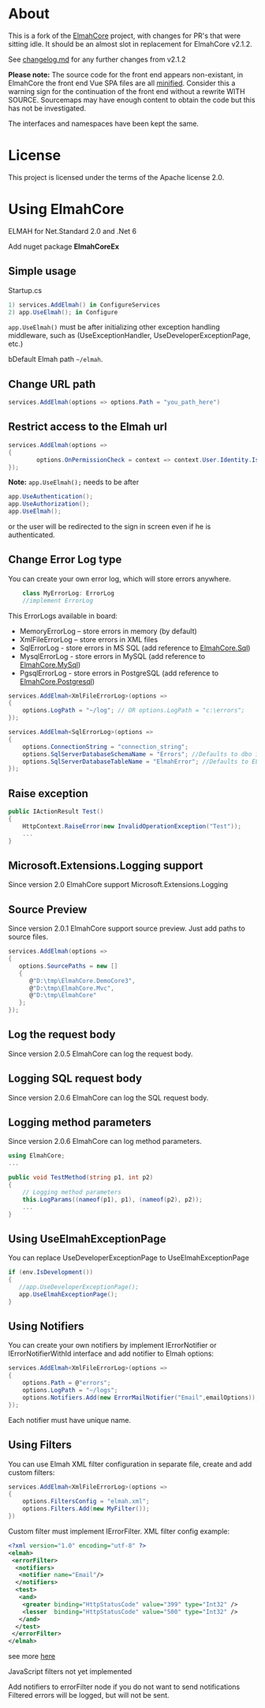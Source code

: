 # About

This is a fork of the [ElmahCore](https://github.com/ElmahCore/ElmahCore) project, with changes for PR's that were sitting idle.
It should be an almost slot in replacement for ElmahCore v2.1.2.

See [changelog.md](changelog.md) for any further changes from v2.1.2

**Please note:** The source code for the front end appears non-existant, in ElmahCore the front end Vue SPA files are all [minified](https://github.com/ElmahCoreEx/ElmahCoreEx/issues/77). Consider this a warning sign for the continuation of the front end without a rewrite WITH SOURCE.  Sourcemaps may have enough content to obtain the code but this has not be investigated.

The interfaces and namespaces have been kept the same.

# License

This project is licensed under the terms of the Apache license 2.0.

# Using ElmahCore

ELMAH for Net.Standard 2.0 and .Net 6

Add nuget package **ElmahCoreEx**

## Simple usage

Startup.cs

```csharp
1) services.AddElmah() in ConfigureServices
2) app.UseElmah(); in Configure
```

`app.UseElmah()` must be after initializing other exception handling middleware, such as (UseExceptionHandler, UseDeveloperExceptionPage, etc.)

bDefault Elmah path `~/elmah`.

## Change URL path

```csharp
services.AddElmah(options => options.Path = "you_path_here")
```

## Restrict access to the Elmah url

```csharp
services.AddElmah(options =>
{
        options.OnPermissionCheck = context => context.User.Identity.IsAuthenticated;
});
```

**Note:** `app.UseElmah();` needs to be after

```csharp
app.UseAuthentication();
app.UseAuthorization();
app.UseElmah();
```

or the user will be redirected to the sign in screen even if he is authenticated.

## Change Error Log type

You can create your own error log, which will store errors anywhere.

```csharp
    class MyErrorLog: ErrorLog
    //implement ErrorLog
```

This ErrorLogs available in board:

- MemoryErrorLog – store errors in memory (by default)
- XmlFileErrorLog – store errors in XML files
- SqlErrorLog - store errors in MS SQL (add reference to [ElmahCore.Sql](https://www.nuget.org/packages/ElmahCoreEx.Sql))
- MysqlErrorLog - store errors in MySQL (add reference to [ElmahCore.MySql](https://www.nuget.org/packages/ElmahCoreEx.MySql))
- PgsqlErrorLog - store errors in PostgreSQL (add reference to [ElmahCore.Postgresql](https://www.nuget.org/packages/ElmahCoreEx.Postgresql))

```csharp
services.AddElmah<XmlFileErrorLog>(options =>
{
    options.LogPath = "~/log"; // OR options.LogPath = "с:\errors";
});
```

```csharp
services.AddElmah<SqlErrorLog>(options =>
{
    options.ConnectionString = "connection_string";
    options.SqlServerDatabaseSchemaName = "Errors"; //Defaults to dbo if not set
    options.SqlServerDatabaseTableName = "ElmahError"; //Defaults to ELMAH_Error if not set
});
```

## Raise exception

```csharp
public IActionResult Test()
{
    HttpContext.RaiseError(new InvalidOperationException("Test"));
    ...
}
```

## Microsoft.Extensions.Logging support

Since version 2.0 ElmahCore support Microsoft.Extensions.Logging

## Source Preview

Since version 2.0.1 ElmahCore support source preview.
Just add paths to source files.

```csharp
services.AddElmah(options =>
{
   options.SourcePaths = new []
   {
      @"D:\tmp\ElmahCore.DemoCore3",
      @"D:\tmp\ElmahCore.Mvc",
      @"D:\tmp\ElmahCore"
   };
});
```

## Log the request body

Since version 2.0.5 ElmahCore can log the request body.

## Logging SQL request body

Since version 2.0.6 ElmahCore can log the SQL request body.

## Logging method parameters

Since version 2.0.6 ElmahCore can log method parameters.

```csharp
using ElmahCore;
...

public void TestMethod(string p1, int p2)
{
    // Logging method parameters
    this.LogParams((nameof(p1), p1), (nameof(p2), p2));
    ...
}

```

## Using UseElmahExceptionPage

You can replace UseDeveloperExceptionPage to UseElmahExceptionPage

```csharp
if (env.IsDevelopment())
{
   //app.UseDeveloperExceptionPage();
   app.UseElmahExceptionPage();
}
```

## Using Notifiers

You can create your own notifiers by implement IErrorNotifier or IErrorNotifierWithId interface and add notifier to Elmah options:

```csharp
services.AddElmah<XmlFileErrorLog>(options =>
{
    options.Path = @"errors";
    options.LogPath = "~/logs";
    options.Notifiers.Add(new ErrorMailNotifier("Email",emailOptions));
});
```

Each notifier must have unique name.

## Using Filters

You can use Elmah XML filter configuration in separate file, create and add custom filters:

```csharp
services.AddElmah<XmlFileErrorLog>(options =>
{
    options.FiltersConfig = "elmah.xml";
    options.Filters.Add(new MyFilter());
})
```

Custom filter must implement IErrorFilter.
XML filter config example:

```xml
<?xml version="1.0" encoding="utf-8" ?>
<elmah>
 <errorFilter>
  <notifiers>
   <notifier name="Email"/>
  </notifiers>
  <test>
   <and>
    <greater binding="HttpStatusCode" value="399" type="Int32" />
    <lesser  binding="HttpStatusCode" value="500" type="Int32" />
   </and>
  </test>
 </errorFilter>
</elmah>
```

see more [here](https://elmah.github.io/a/error-filtering/examples/)

JavaScript filters not yet implemented

Add notifiers to errorFilter node if you do not want to send notifications
Filtered errors will be logged, but will not be sent.
